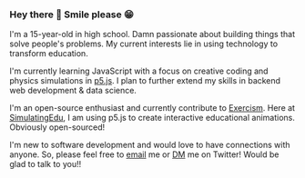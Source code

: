 ### Hey there 👋 Smile please 😁

I'm a 15-year-old in high school. Damn passionate about building things that solve people's problems. My current interests lie in using technology to transform education.  

I'm currently learning JavaScript with a focus on creative coding and physics simulations in [p5.js](https://p5js.org). I plan to further extend my skills in backend web development & data science.

I'm an open-source enthusiast and currently contribute to [Exercism](https://exercism.org). Here at [SimulatingEdu](https://github.com/JaPatGitHub/SimulatingEdu), I am using p5.js to create interactive educational animations. Obviously open-sourced!

I'm new to software development and would love to have connections with anyone. So, please feel free to [email](mailto:japsim6dev@gmail.com) me or [DM](https://twitter.com/jyotir1221) me on Twitter! Would be glad to talk to you!!


<!--
**JaPatGitHub/JaPatGitHub** is a ✨ _special_ ✨ repository because its `README.md` (this file) appears on your GitHub profile.

Here are some ideas to get you started:

- 🔭 I’m currently working on ...
- 🌱 I’m currently learning ...
- 👯 I’m looking to collaborate on ...
- 🤔 I’m looking for help with ...
- 💬 Ask me about ...
- 📫 How to reach me: ...
- 😄 Pronouns: ...
- ⚡ Fun fact: ...
-->
